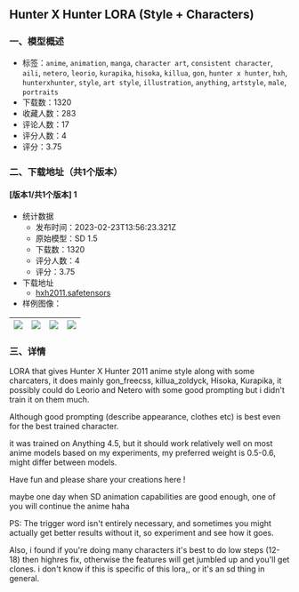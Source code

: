 ## Hunter X Hunter LORA (Style + Characters)
### 一、模型概述

- 标签：`anime`, `animation`, `manga`, `character art`, `consistent character`, `aili`, `netero`, `leorio`, `kurapika`, `hisoka`, `killua`, `gon`, `hunter x hunter`, `hxh`, `hunterxhunter`, `style`, `art style`, `illustration`, `anything`, `artstyle`, `male`, `portraits`
- 下载数：1320
- 收藏人数：283
- 评论人数：17
- 评分人数：4
- 评分：3.75

### 二、下载地址（共1个版本）

#### [版本1/共1个版本] 1

- 统计数据
  - 发布时间：2023-02-23T13:56:23.321Z
  - 原始模型：SD 1.5
  - 下载数：1320
  - 评分人数：4
  - 评分：3.75
- 下载地址
  - [hxh2011.safetensors](https://civitai.com/api/download/models/8063)
- 样例图像：

| <img src="https://image.civitai.com/xG1nkqKTMzGDvpLrqFT7WA/ea4674d4-0817-4d0a-06fb-49b2605f6d00/width=450/76003.jpeg" /> | <img src="https://image.civitai.com/xG1nkqKTMzGDvpLrqFT7WA/eb1bbf79-8417-4d9a-c73b-a5a2b0e01f00/width=450/75998.jpeg" /> | <img src="https://image.civitai.com/xG1nkqKTMzGDvpLrqFT7WA/c735c7be-83cb-4e1c-4cb8-f511e6057f00/width=450/75997.jpeg" /> | <img src="https://image.civitai.com/xG1nkqKTMzGDvpLrqFT7WA/5cc8ba3e-6267-46ef-d36c-b2ecb0141c00/width=450/75996.jpeg" /> |
| ---- | ---- | ---- | ---- |


### 三、详情
<p>LORA that gives Hunter X Hunter 2011 anime style along with some charcaters, it does mainly gon_freecss, killua_zoldyck, Hisoka, Kurapika, it possibly could do Leorio and Netero with some good prompting but i didn't train it on them much.</p><p>Although good prompting (describe appearance, clothes etc) is best even for the best trained character.</p><p></p><p>it was trained on Anything 4.5, but it should work relatively well on most anime models based on my experiments, my preferred weight is 0.5-0.6, might differ between models.</p><p></p><p>Have fun and please share your creations here !</p><p></p><p>maybe one day when SD animation capabilities are good enough, one of you will continue the anime haha</p><p></p><p>PS: The trigger word isn't entirely necessary, and sometimes you might actually get better results without it, so experiment and see how it goes.</p><p></p><p>Also, i found if you're doing many characters it's best to do low steps (12-18) then highres fix, otherwise the features will get jumbled up and you'll get clones. i don't know if this is specific of this lora,, or it's an sd thing in general.</p>
